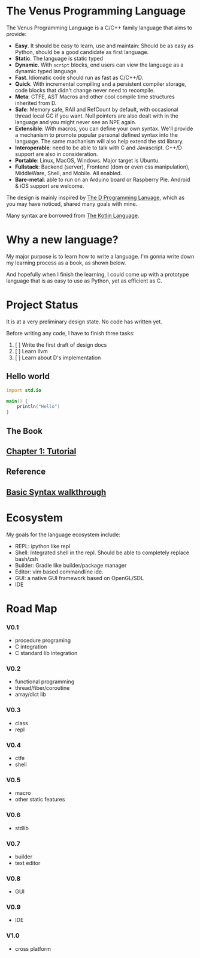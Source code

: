# The Venus Programming Language

The Venus Programming Language is a C/C++ family language that aims to provide:

- **Easy**. It should be easy to learn, use and maintain: Should be as easy as Python, should be a good candidate as first language.
- **Static**. The language is static typed
- **Dynamic**. With `script` blocks, end users can view the language as a dynamic typed language.
- **Fast**. Idiomatic code should run as fast as C/C++/D.
- **Quick**. With incremental compiling and a persistent compiler storage, code blocks that didn't change never need to recompile. 
- **Meta**: CTFE, AST Macros and other cool compile time structures inherited from D.
- **Safe**: Memory safe, RAII and RefCount by default, with occasional thread local GC if you want. Null pointers are also dealt with in the language and you might never see an NPE again.
- **Extensible**: With macros, you can define your own syntax. We'll provide a mechanism to promote popular personal defined syntax into the language. The same machanism will also help extend the std library.
- **Interoperable**: need to be able to talk with C and Javascript. C++/D support are also in consideration.
- **Portable**: Linux, MacOS, Windows. Major target is Ubuntu.
- **Fullstack**: Backend (server), Frontend (dom or even css manipulation), MiddleWare, Shell, and Mobile. All enabled.
- **Bare-metal**: able to run on an Arduino board or Raspberry Pie. Android & iOS support are welcome.

The design is mainly inspired by [The D Programming Lanuage](http://dlang.org/), which as you may have noticed, shared many goals with mine.

Many syntax are borrowed from [The Kotlin Language](http://kotlin-lang.org/).

# Why a new language?

My major purpose is to learn how to write a language. 
I'm gonna write down my learning process as a book, as shown below.

And hopefully when I finish the learning, I could come up with a prototype language that is as easy to use as Python, yet as efficient as C.

# Project Status

It is at a very preliminary design state. No code has written yet.

Before writing any code, I have to finish three tasks:

1. [ ] Write the first draft of design docs
2. [ ] Learn llvm
3. [ ] Learn about D's implementation

## Hello world

```d
import std.io

main() {
	println("Hello")
}

```

## The Book

## [Chapter 1: Tutorial](book/ch01/index.md)

## Reference

## [Basic Syntax walkthrough](docs/reference/basic-syntax.md)


# Ecosystem

My goals for the language ecosystem include:

- REPL: ipython like repl
- Shell: Integrated shell in the repl. Should be able to completely replace bash/zsh
- Builder: Gradle like builder/package manager
- Editor: vim based commandline ide.
- GUI: a native GUI framework based on OpenGL/SDL
- IDE

# Road Map

### V0.1

- procedure programing
- C integration
- C standard lib integration

### V0.2
- functional programming
- thread/fiber/coroutine
- array/dict lib

### V0.3
- class
- repl

### V0.4
- ctfe
- shell

### V0.5
- macro
- other static features

### V0.6
- stdlib

### V0.7
- builder
- text editor

### V0.8
- GUI

### V0.9
- IDE

### V1.0
- cross platform
